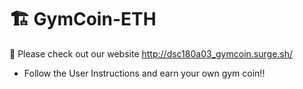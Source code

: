 # 🏗 GymCoin-ETH

🙏 Please check out our website http://dsc180a03_gymcoin.surge.sh/

- Follow the User Instructions and earn your own gym coin!!

